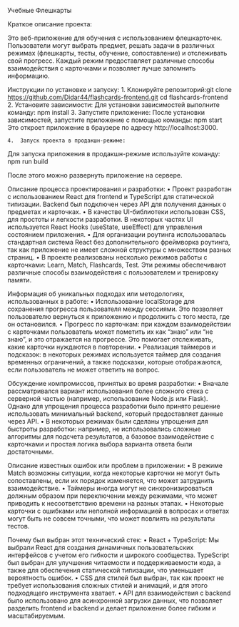 Учебные Флешкарты

Краткое описание проекта:

Это веб-приложение для обучения с использованием флешкарточек. Пользователи могут выбрать предмет, решать задачи в различных режимах (флешкарты, тесты, обучение, сопоставление) и отслеживать свой прогресс. Каждый режим предоставляет различные способы взаимодействия с карточками и позволяет лучше запомнить информацию.

Инструкции по установке и запуску:
	1.	Клонируйте репозиторий:git clone https://github.com/Didar44/flashcards-frontend.git
cd flashcards-frontend
2.	Установите зависимости:
Для установки зависимостей выполните команду:
npm install
3.	Запустите приложение:
После установки зависимостей, запустите приложение с помощью команды:
npm start
Это откроет приложение в браузере по адресу http://localhost:3000.

	4.	Запуск проекта в продакшн-режиме:
Для запуска приложения в продакшн-режиме используйте команду:
npm run build

После этого можно развернуть приложение на сервере.

Описание процесса проектирования и разработки:
	•	Проект разработан с использованием React для frontend и TypeScript для статической типизации. Backend был подключен через API для получения данных о предметах и карточках.
	•	В качестве UI-библиотеки использован CSS, для простоты и легкости разработки. В некоторых частях UI используется React Hooks (useState, useEffect) для управления состоянием приложения.
	•	Для организации роутинга использовалась стандартная система React без дополнительного фреймворка роутинга, так как приложение не имеет сложной структуры с множеством разных страниц.
	•	В проекте реализованы несколько режимов работы с карточками: Learn, Match, Flashcards, Test. Эти режимы обеспечивают различные способы взаимодействия с пользователем и тренировку памяти.

Информация об уникальных подходах или методологиях, использованных в работе:
	•	Использование localStorage для сохранения прогресса пользователя между сессиями. Это позволяет пользователю вернуться к приложению и продолжить с того места, где он остановился.
	•	Прогресс по карточкам: при каждом взаимодействии с карточками пользователь может пометить их как “знаю” или “не знаю”, и это отражается на прогрессе. Это помогает отслеживать, какие карточки нуждаются в повторении.
	•	Реализация таймеров и подсказок: в некоторых режимах используется таймер для создания временных ограничений, а также подсказки, которые отображаются, если пользователь не может ответить на вопрос.

Обсуждение компромиссов, принятых во время разработки:
	•	Вначале рассматривался вариант использования более сложного стека с серверной частью (например, использование Node.js или Flask). Однако для упрощения процесса разработки было принято решение использовать минимальный backend, который предоставляет данные через API.
	•	В некоторых режимах были сделаны упрощения для быстроты разработки: например, не использовались сложные алгоритмы для подсчета результатов, а базовое взаимодействие с карточками и простая логика выбора варианта ответа были достаточными.

Описание известных ошибок или проблем в приложении:
	•	В режиме Match возможны ситуации, когда некоторые карточки не могут быть сопоставлены, если их порядок изменяется, что может затруднить взаимодействие.
	•	Таймеры иногда могут не синхронизироваться должным образом при переключении между режимами, что может приводить к несоответствию времени на разных этапах.
	•	Некоторые карточки с ошибками или неполной информацией в вопросах и ответах могут быть не совсем точными, что может повлиять на результаты тестов.

Почему был выбран этот технический стек:
	•	React + TypeScript: Мы выбрали React для создания динамичных пользовательских интерфейсов с учетом его гибкости и широкого сообщества. TypeScript был выбран для улучшения читаемости и поддерживаемости кода, а также для обеспечения статической типизации, что уменьшает вероятность ошибок.
	•	CSS для стилей был выбран, так как проект не требует использования сложных стилей и анимаций, и для этого подходящего инструмента хватает.
	•	API для взаимодействия с backend было использовано для асинхронной загрузки данных, что позволяет разделить frontend и backend и делает приложение более гибким и масштабируемым.